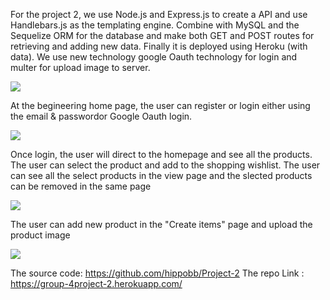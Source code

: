 For the project 2, we use Node.js and Express.js to create a API and use Handlebars.js as the templating engine. Combine with MySQL and the Sequelize ORM for the database and make both GET and POST routes for retrieving and adding new data. Finally it is deployed using Heroku (with data). We use new technology google Oauth technology for login and multer for upload image to server.

![](assets/20220820_115825_image.png)

At the begineering home page, the user can register or login either using the email & passwordor Google Oauth login.


![](assets/20220820_120535_image.png)

Once login, the user will direct to the homepage and see all the products. The user can select the product and add to the shopping wishlist. The user can see all the select products in the view page and the slected products can be removed in the same page


![](assets/20220820_120642_image.png)

The user can add new product in the "Create items" page and upload the product image


![](assets/20220820_121240_image.png)

The source code: https://github.com/hippobb/Project-2
The repo Link :  https://group-4project-2.herokuapp.com/
